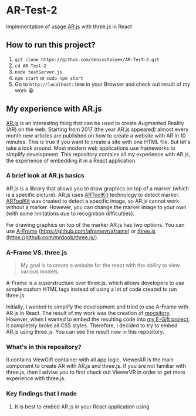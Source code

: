 # AR-Test-2

Implementation of usage [AR.js](https://github.com/jeromeetienne/AR.js) with three.js in React

## How to run this project?

1. ```git clone https://github.com/denisstasyev/AR-Test-2.git```
2. ```cd AR-Test-2```
3. ```node testServer.js```
3. ```npm start``` or ```sudo npm start```
4. Go to ```http://localhost:3000``` in your Browser and check out result of my work 😀

## My experience with AR.js

[AR.js](https://github.com/jeromeetienne/AR.js) is an interesting thing that can be used to create Augmented Reality (AR) on the web. Starting from 2017 (the year AR.js appeared) almost every month new articles are published on how to create a website with AR in 10 minutes. This is true if you want to create a site with one HTML file. But let's take a look around. Most modern web applications use frameworks to simplify development. This repository contains all my experience with AR.js, the experience of embedding it in a React application.

### A brief look at AR.js basics

AR.js is a library that allows you to draw graphics on top of a marker (which is a specific picture). AR.js uses [ARToolKit](https://github.com/artoolkit/jsartoolkit5) technology to detect marker. [ARToolKit](https://github.com/artoolkit/jsartoolkit5) was created to detect a specific image, so AR.js cannot work without a marker. However, you can change the marker image to your own (with some limitations due to recognition difficulties).

For drawing graphics on top of the marker AR.js has two options. You can use [A-Frame](https://aframe.io/) (https://github.com/aframevr/aframe) or [three.js](https://threejs.org/) (https://github.com/mrdoob/three.js/).

### A-Frame VS. three.js

> My goal is to create a website for the react with the ability to view various models.

A-Frame is a superstructure over three.js, which allows developers to use simple custom HTML tags instead of using a lot of code created to run three.js.

Initially, I wanted to simplify the development and tried to use A-Frame with AR.js in React. The result of my work was the creation of [repository](https://github.com/denisstasyev/AR-Test). However, when I wanted to embed the resulting code into [my E-Gift project](https://github.com/denisstasyev/E-Gifts), it completely broke all CSS styles. Therefore, I decided to try to embed AR.js using three.js. You can see the result now in this repository.

### What's in this repository?

It contains ViewGift container with all app logic. ViewerAR is the main component to create AR with AR.js and three.js. If you are not familiar with three.js, then I advise you to first check out ViewerVR in order to get more experience with three.js.

### Key findings that I made

1. It is best to embed AR.js in your React application using <script> tag in public/index.html. Also AR.js requires global three.js, so you cannot use it separately as a package from NPM. AR.js itself is also very poorly adapted for NPM? so I do not recommend you use it from [NPM](https://www.npmjs.com/package/ar.js).
2. AR.js does not support ```embedded``` property of A-Frame now (AR.js 2.0.8). It only supports full screen operation (but you can draw your user interface (UI) on top of the camera 😀).
3. The only way to avoid scrolling the camera is to use CSS property ```overflow: hidden;``` for ```body```.
4. AR.js has no opportunity to turn off camera from code now. The only way to do this is to use ```window.location.reload();``` from JavaScript. That's why you cannot use special URL for AR with React Router.
5. Very often, AR.js does not work due to the poor quality of the marker itself. In my case, after I circled the marker with a black felt-tip pen, the recognition quality was dramatically corrected.
6. AR.js uses WebRTC. That's why you need to enable HTTPS on your site to view AR on smartphones.
7. three.js: it is quite hard to add custom loader any 3D models format. I use GLTF format in this project. It loads simple GLTF file, but then some textures are loaded separately. That's why you cannot add this simple file into your frontend app: you need some backend to share static models. I use Express for Node JS here. There is GLB format, which is archive of GLTF, but three.js has no loader for them now.

### My results

AR.js is a very cool thing I mean, but using it in a complex project can cause a number of problems. I hope I helped you save thousands of hours trying to figure out answers to basic questions about AR.js with this repository 😀

I got a few ideas while browsing [this archieved repository](https://github.com/marmelab/sketch-by-phone)

## Create React App

This project was bootstrapped with [Create React App](https://github.com/facebook/create-react-app).

## Available Scripts

In the project directory, you can run:

### `npm start`

Runs the app in the development mode.<br />
Open [http://localhost:3000](http://localhost:3000) to view it in the browser.

The page will reload if you make edits.<br />
You will also see any lint errors in the console.

### `npm test`

Launches the test runner in the interactive watch mode.<br />
See the section about [running tests](https://facebook.github.io/create-react-app/docs/running-tests) for more information.

### `npm run build`

Builds the app for production to the `build` folder.<br />
It correctly bundles React in production mode and optimizes the build for the best performance.

The build is minified and the filenames include the hashes.<br />
Your app is ready to be deployed!

See the section about [deployment](https://facebook.github.io/create-react-app/docs/deployment) for more information.

### `npm run eject`

**Note: this is a one-way operation. Once you `eject`, you can’t go back!**

If you aren’t satisfied with the build tool and configuration choices, you can `eject` at any time. This command will remove the single build dependency from your project.

Instead, it will copy all the configuration files and the transitive dependencies (Webpack, Babel, ESLint, etc) right into your project so you have full control over them. All of the commands except `eject` will still work, but they will point to the copied scripts so you can tweak them. At this point you’re on your own.

You don’t have to ever use `eject`. The curated feature set is suitable for small and middle deployments, and you shouldn’t feel obligated to use this feature. However we understand that this tool wouldn’t be useful if you couldn’t customize it when you are ready for it.

## Learn More

You can learn more in the [Create React App documentation](https://facebook.github.io/create-react-app/docs/getting-started).

To learn React, check out the [React documentation](https://reactjs.org/).
